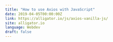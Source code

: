 ```yaml
---
title: "How to use Axios with JavaScript"
date: 2019-04-05T00:00:00Z
link: https://alligator.io/js/axios-vanilla-js/
site: alligator.io
language: Webdev
draft: false
---
```

